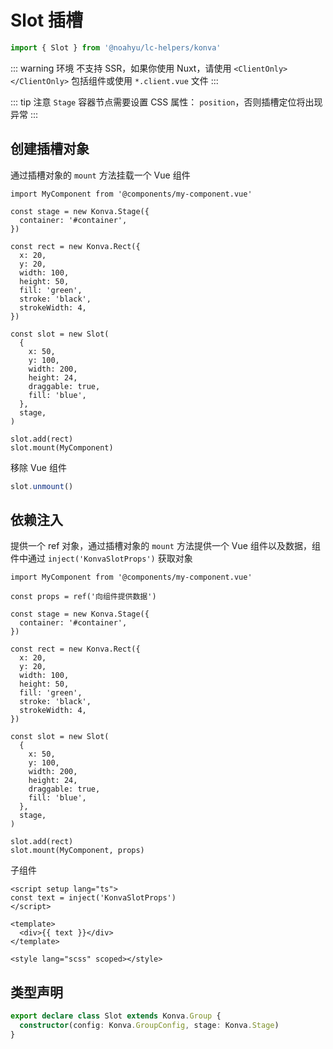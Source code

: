 # Slot 插槽

```ts
import { Slot } from '@noahyu/lc-helpers/konva'
```

::: warning 环境
不支持 SSR，如果你使用 Nuxt，请使用 `<ClientOnly></ClientOnly>` 包括组件或使用 `*.client.vue` 文件
:::

::: tip 注意
`Stage` 容器节点需要设置 CSS 属性： `position`，否则插槽定位将出现异常
:::

## 创建插槽对象

通过插槽对象的 `mount` 方法挂载一个 Vue 组件

```ts{30}
import MyComponent from '@components/my-component.vue'

const stage = new Konva.Stage({
  container: '#container',
})

const rect = new Konva.Rect({
  x: 20,
  y: 20,
  width: 100,
  height: 50,
  fill: 'green',
  stroke: 'black',
  strokeWidth: 4,
})

const slot = new Slot(
  {
    x: 50,
    y: 100,
    width: 200,
    height: 24,
    draggable: true,
    fill: 'blue',
  },
  stage,
)

slot.add(rect)
slot.mount(MyComponent)
```

移除 Vue 组件

```ts
slot.unmount()
```

## 依赖注入

提供一个 ref 对象，通过插槽对象的 `mount` 方法提供一个 Vue 组件以及数据，组件中通过 `inject('KonvaSlotProps')` 获取对象

```ts{3,32}
import MyComponent from '@components/my-component.vue'

const props = ref('向组件提供数据')

const stage = new Konva.Stage({
  container: '#container',
})

const rect = new Konva.Rect({
  x: 20,
  y: 20,
  width: 100,
  height: 50,
  fill: 'green',
  stroke: 'black',
  strokeWidth: 4,
})

const slot = new Slot(
  {
    x: 50,
    y: 100,
    width: 200,
    height: 24,
    draggable: true,
    fill: 'blue',
  },
  stage,
)

slot.add(rect)
slot.mount(MyComponent, props)
```

子组件

```vue{2}
<script setup lang="ts">
const text = inject('KonvaSlotProps')
</script>

<template>
  <div>{{ text }}</div>
</template>

<style lang="scss" scoped></style>
```

## 类型声明

```ts
export declare class Slot extends Konva.Group {
  constructor(config: Konva.GroupConfig, stage: Konva.Stage)
}
```
